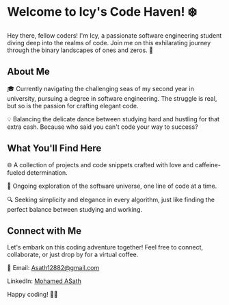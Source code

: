 # Welcome to Icy's Code Haven! ❄️

Hey there, fellow coders! I'm Icy, a passionate software engineering student diving deep into the realms of code. Join me on this exhilarating journey through the binary landscapes of ones and zeros. 🚀

## About Me

🎓 Currently navigating the challenging seas of my second year in university, pursuing a degree in software engineering. The struggle is real, but so is the passion for crafting elegant code.

💡 Balancing the delicate dance between studying hard and hustling for that extra cash. Because who said you can't code your way to success?

## What You'll Find Here

🌐 A collection of projects and code snippets crafted with love and caffeine-fueled determination.

🚀 Ongoing exploration of the software universe, one line of code at a time.

🔍 Seeking simplicity and elegance in every algorithm, just like finding the perfect balance between studying and working.

## Connect with Me

Let's embark on this coding adventure together! Feel free to connect, collaborate, or just drop by for a virtual coffee.

📧 Email: Asath12882@gmail.com

  LinkedIn: [Mohamed ASath](https://www.linkedin.com/in/mohomed-asath-92ab682a7/)

Happy coding! 🚀✨
